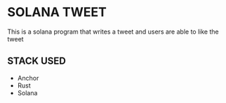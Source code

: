 # **SOLANA TWEET**

This is a solana program that writes a tweet and users are able to like the tweet

## STACK USED

- Anchor
- Rust
- Solana
